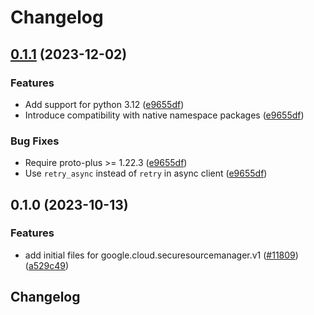 # Changelog

## [0.1.1](https://github.com/googleapis/google-cloud-python/compare/google-cloud-securesourcemanager-v0.1.0...google-cloud-securesourcemanager-v0.1.1) (2023-12-02)


### Features

* Add support for python 3.12 ([e9655df](https://github.com/googleapis/google-cloud-python/commit/e9655dff9f393bf3382c668ea2a31dd3332ed192))
* Introduce compatibility with native namespace packages ([e9655df](https://github.com/googleapis/google-cloud-python/commit/e9655dff9f393bf3382c668ea2a31dd3332ed192))


### Bug Fixes

* Require proto-plus &gt;= 1.22.3 ([e9655df](https://github.com/googleapis/google-cloud-python/commit/e9655dff9f393bf3382c668ea2a31dd3332ed192))
* Use `retry_async` instead of `retry` in async client ([e9655df](https://github.com/googleapis/google-cloud-python/commit/e9655dff9f393bf3382c668ea2a31dd3332ed192))

## 0.1.0 (2023-10-13)


### Features

* add initial files for google.cloud.securesourcemanager.v1 ([#11809](https://github.com/googleapis/google-cloud-python/issues/11809)) ([a529c49](https://github.com/googleapis/google-cloud-python/commit/a529c49cad105407f95b7d524e0e1713f6902a85))

## Changelog
